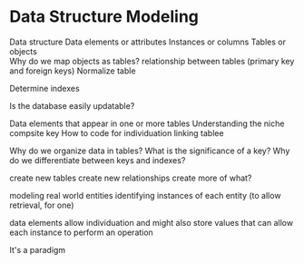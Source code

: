 # Data Structure Modeling #

Data structure 
Data elements or attributes 
Instances or columns 
Tables or objects     
Why do we map objects as tables? 
relationship between tables (primary key and foreign keys) 
Normalize table

Determine indexes 

Is the database easily updatable? 

Data elements that appear in one or more tables 
Understanding the niche
compsite key 
How to code for individuation 
linking tablee

Why do we organize data in tables? 
What is the significance of a key? 
Why do we differentiate between keys and indexes? 

create new tables create new relationships create more of what? 

modeling real world entities
identifying instances of each entity (to allow retrieval, for one)

data elements allow individuation and might also store values that can allow each instance to perform an operation 

It's a paradigm 

